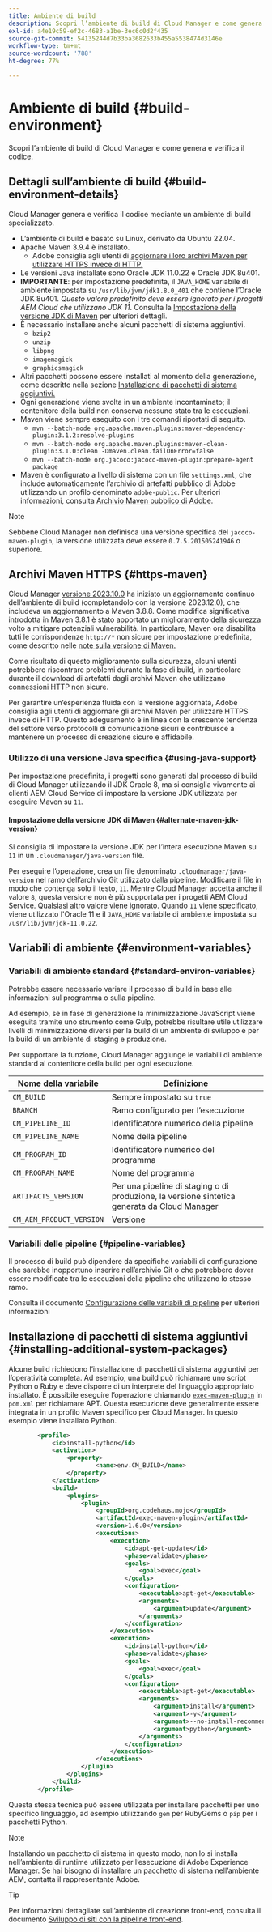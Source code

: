 ```yaml
---
title: Ambiente di build
description: Scopri l’ambiente di build di Cloud Manager e come genera e verifica il codice.
exl-id: a4e19c59-ef2c-4683-a1be-3ec6c0d2f435
source-git-commit: 54135244d7b33ba3682633b455a5538474d3146e
workflow-type: tm+mt
source-wordcount: '788'
ht-degree: 77%

---
```



# Ambiente di build {#build-environment}

Scopri l’ambiente di build di Cloud Manager e come genera e verifica il codice.

## Dettagli sull’ambiente di build {#build-environment-details}

Cloud Manager genera e verifica il codice mediante un ambiente di build specializzato.

* L’ambiente di build è basato su Linux, derivato da Ubuntu 22.04.
* Apache Maven 3.9.4 è installato.
   * Adobe consiglia agli utenti di [aggiornare i loro archivi Maven per utilizzare HTTPS invece di HTTP.](#https-maven)
* Le versioni Java installate sono Oracle JDK 11.0.22 e Oracle JDK 8u401.
* **IMPORTANTE**: per impostazione predefinita, il `JAVA_HOME` variabile di ambiente impostata su `/usr/lib/jvm/jdk1.8.0_401` che contiene l’Oracle JDK 8u401. *_Questo valore predefinito deve essere ignorato per i progetti AEM Cloud che utilizzano JDK 11_*. Consulta la [Impostazione della versione JDK di Maven](#alternate-maven-jdk-version) per ulteriori dettagli.
* È necessario installare anche alcuni pacchetti di sistema aggiuntivi.
   * `bzip2`
   * `unzip`
   * `libpng`
   * `imagemagick`
   * `graphicsmagick`
* Altri pacchetti possono essere installati al momento della generazione, come descritto nella sezione [Installazione di pacchetti di sistema aggiuntivi.](#installing-additional-system-packages)
* Ogni generazione viene svolta in un ambiente incontaminato; il contenitore della build non conserva nessuno stato tra le esecuzioni.
* Maven viene sempre eseguito con i tre comandi riportati di seguito.
   * `mvn --batch-mode org.apache.maven.plugins:maven-dependency-plugin:3.1.2:resolve-plugins`
   * `mvn --batch-mode org.apache.maven.plugins:maven-clean-plugin:3.1.0:clean -Dmaven.clean.failOnError=false`
   * `mvn --batch-mode org.jacoco:jacoco-maven-plugin:prepare-agent package`
* Maven è configurato a livello di sistema con un file `settings.xml`, che include automaticamente l’archivio di artefatti pubblico di Adobe utilizzando un profilo denominato `adobe-public`. Per ulteriori informazioni, consulta [Archivio Maven pubblico di Adobe](https://repo1.maven.org/).

>[!NOTE]
>
>Sebbene Cloud Manager non definisca una versione specifica del `jacoco-maven-plugin`, la versione utilizzata deve essere `0.7.5.201505241946` o superiore.

## Archivi Maven HTTPS {#https-maven}

Cloud Manager [versione 2023.10.0](/help/implementing/cloud-manager/release-notes/2023/2023-10-0.md) ha iniziato un aggiornamento continuo dell’ambiente di build (completandolo con la versione 2023.12.0), che includeva un aggiornamento a Maven 3.8.8. Come modifica significativa introdotta in Maven 3.8.1 è stato apportato un miglioramento della sicurezza volto a mitigare potenziali vulnerabilità. In particolare, Maven ora disabilita tutti le corrispondenze `http://*` non sicure per impostazione predefinita, come descritto nelle [note sulla versione di Maven.](http://maven.apache.org/docs/3.8.1/release-notes.html#cve-2021-26291)

Come risultato di questo miglioramento sulla sicurezza, alcuni utenti potrebbero riscontrare problemi durante la fase di build, in particolare durante il download di artefatti dagli archivi Maven che utilizzano connessioni HTTP non sicure.

Per garantire un’esperienza fluida con la versione aggiornata, Adobe consiglia agli utenti di aggiornare gli archivi Maven per utilizzare HTTPS invece di HTTP. Questo adeguamento è in linea con la crescente tendenza del settore verso protocolli di comunicazione sicuri e contribuisce a mantenere un processo di creazione sicuro e affidabile.

### Utilizzo di una versione Java specifica {#using-java-support}

Per impostazione predefinita, i progetti sono generati dal processo di build di Cloud Manager utilizzando il JDK Oracle 8, ma si consiglia vivamente ai clienti AEM Cloud Service di impostare la versione JDK utilizzata per eseguire Maven su `11`.

#### Impostazione della versione JDK di Maven {#alternate-maven-jdk-version}

Si consiglia di impostare la versione JDK per l’intera esecuzione Maven su `11` in un `.cloudmanager/java-version` file.

Per eseguire l’operazione, crea un file denominato `.cloudmanager/java-version` nel ramo dell’archivio Git utilizzato dalla pipeline. Modificare il file in modo che contenga solo il testo, `11`. Mentre Cloud Manager accetta anche il valore `8`, questa versione non è più supportata per i progetti AEM Cloud Service. Qualsiasi altro valore viene ignorato. Quando `11` viene specificato, viene utilizzato l&#39;Oracle 11 e il `JAVA_HOME` variabile di ambiente impostata su `/usr/lib/jvm/jdk-11.0.22`.

## Variabili di ambiente {#environment-variables}

### Variabili di ambiente standard {#standard-environ-variables}

Potrebbe essere necessario variare il processo di build in base alle informazioni sul programma o sulla pipeline.

Ad esempio, se in fase di generazione la minimizzazione JavaScript viene eseguita tramite uno strumento come Gulp, potrebbe risultare utile utilizzare livelli di minimizzazione diversi per la build di un ambiente di sviluppo e per la build di un ambiente di staging e produzione.

Per supportare la funzione, Cloud Manager aggiunge le variabili di ambiente standard al contenitore della build per ogni esecuzione.

| Nome della variabile | Definizione |
|---|---|
| `CM_BUILD` | Sempre impostato su `true` |
| `BRANCH` | Ramo configurato per l’esecuzione |
| `CM_PIPELINE_ID` | Identificatore numerico della pipeline |
| `CM_PIPELINE_NAME` | Nome della pipeline |
| `CM_PROGRAM_ID` | Identificatore numerico del programma |
| `CM_PROGRAM_NAME` | Nome del programma |
| `ARTIFACTS_VERSION` | Per una pipeline di staging o di produzione, la versione sintetica generata da Cloud Manager |
| `CM_AEM_PRODUCT_VERSION` | Versione |

### Variabili delle pipeline {#pipeline-variables}

Il processo di build può dipendere da specifiche variabili di configurazione che sarebbe inopportuno inserire nell’archivio Git o che potrebbero dover essere modificate tra le esecuzioni della pipeline che utilizzano lo stesso ramo.

Consulta il documento [Configurazione delle variabili di pipeline](/help/implementing/cloud-manager/configuring-pipelines/pipeline-variables.md) per ulteriori informazioni

## Installazione di pacchetti di sistema aggiuntivi {#installing-additional-system-packages}

Alcune build richiedono l’installazione di pacchetti di sistema aggiuntivi per l’operatività completa. Ad esempio, una build può richiamare uno script Python o Ruby e deve disporre di un interprete del linguaggio appropriato installato. È possibile eseguire l’operazione chiamando [`exec-maven-plugin`](https://www.mojohaus.org/exec-maven-plugin/) in `pom.xml` per richiamare APT. Questa esecuzione deve generalmente essere integrata in un profilo Maven specifico per Cloud Manager. In questo esempio viene installato Python.

```xml
        <profile>
            <id>install-python</id>
            <activation>
                <property>
                        <name>env.CM_BUILD</name>
                </property>
            </activation>
            <build>
                <plugins>
                    <plugin>
                        <groupId>org.codehaus.mojo</groupId>
                        <artifactId>exec-maven-plugin</artifactId>
                        <version>1.6.0</version>
                        <executions>
                            <execution>
                                <id>apt-get-update</id>
                                <phase>validate</phase>
                                <goals>
                                    <goal>exec</goal>
                                </goals>
                                <configuration>
                                    <executable>apt-get</executable>
                                    <arguments>
                                        <argument>update</argument>
                                    </arguments>
                                </configuration>
                            </execution>
                            <execution>
                                <id>install-python</id>
                                <phase>validate</phase>
                                <goals>
                                    <goal>exec</goal>
                                </goals>
                                <configuration>
                                    <executable>apt-get</executable>
                                    <arguments>
                                        <argument>install</argument>
                                        <argument>-y</argument>
                                        <argument>--no-install-recommends</argument>
                                        <argument>python</argument>
                                    </arguments>
                                </configuration>
                            </execution>
                        </executions>
                    </plugin>
                </plugins>
            </build>
        </profile>
```

Questa stessa tecnica può essere utilizzata per installare pacchetti per uno specifico linguaggio, ad esempio utilizzando `gem` per RubyGems o `pip` per i pacchetti Python.

>[!NOTE]
>
>Installando un pacchetto di sistema in questo modo, non lo si installa nell’ambiente di runtime utilizzato per l’esecuzione di Adobe Experience Manager. Se hai bisogno di installare un pacchetto di sistema nell’ambiente AEM, contatta il rappresentante Adobe.

>[!TIP]
>
>Per informazioni dettagliate sull’ambiente di creazione front-end, consulta il documento [Sviluppo di siti con la pipeline front-end](/help/implementing/developing/introduction/developing-with-front-end-pipelines.md).
